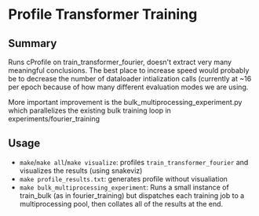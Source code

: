 # Profile Transformer Training

## Summary

Runs cProfile on train_transformer_fourier, doesn't extract very many meaningful conclusions. The best place to increase speed would probably be to decrease the number of dataloader intialization calls (currently at ~16 per epoch because of how many different evaluation modes we are using.

More important improvement is the bulk_multiprocessing_experiment.py which parallelizes the existing bulk training loop in experiments/fourier_training

## Usage
* `make`/`make all`/`make visualize`: profiles `train_transformer_fourier` and visualizes the results (using snakeviz)
* `make profile_results.txt`: generates profile without visualiation 
* `make bulk_multiprocessing_experiment`: Runs a small instance of train_bulk (as in fourier_training) but dispatches each training job to a multiprocessing pool, then collates all of the results at the end.